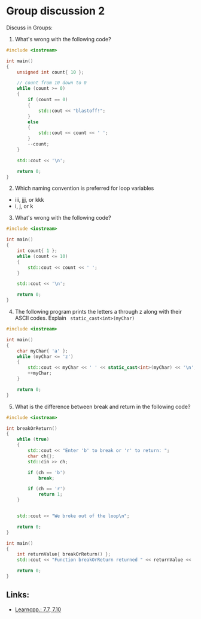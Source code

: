 # Group discussion 2

Discuss in Groups:

1. What's wrong with the following code?

```cpp
#include <iostream>

int main()
{
    unsigned int count{ 10 };

    // count from 10 down to 0
    while (count >= 0)
    {
        if (count == 0)
        {
            std::cout << "blastoff!";
        }
        else
        {
            std::cout << count << ' ';
        }
        --count;
    }

    std::cout << '\n';

    return 0;
}
```


2. Which naming convention is preferred for loop variables  
- iii, jjj, or kkk
- i, j, or k

3. What's wrong with the following code?

```cpp
#include <iostream>

int main()
{
    int count{ 1 };
    while (count <= 10)
    {
        std::cout << count << ' '; 
    }

    std::cout << '\n'; 

    return 0; 
}
```

4. The following program prints the letters a through z along with their ASCII codes. Explain ` static_cast<int>(myChar)` 

```cpp
#include <iostream>

int main()
{
    char myChar{ 'a' };
    while (myChar <= 'z')
    {
        std::cout << myChar << ' ' << static_cast<int>(myChar) << '\n';
        ++myChar;
    }

    return 0;
}
```

5. What is the difference between break and return in the following code?

```cpp
#include <iostream>

int breakOrReturn()
{
    while (true) 
    {
        std::cout << "Enter 'b' to break or 'r' to return: ";
        char ch{};
        std::cin >> ch;

        if (ch == 'b')
            break; 

        if (ch == 'r')
            return 1; 
    }


    std::cout << "We broke out of the loop\n";

    return 0;
}

int main()
{
    int returnValue{ breakOrReturn() };
    std::cout << "Function breakOrReturn returned " << returnValue << '\n';

    return 0;
}
```

## Links:
- [Learncpp.: 7.7, 7.10](https://www.learncpp.com/)

